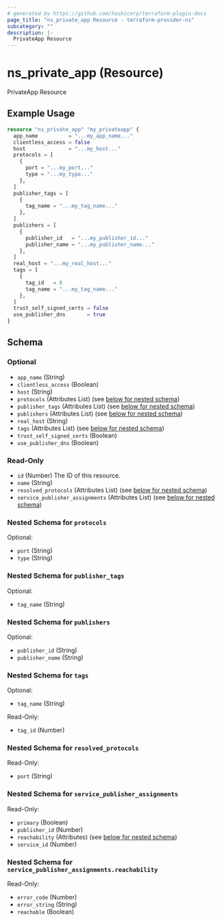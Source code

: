 ```yaml
---
# generated by https://github.com/hashicorp/terraform-plugin-docs
page_title: "ns_private_app Resource - terraform-provider-ns"
subcategory: ""
description: |-
  PrivateApp Resource
---
```


# ns_private_app (Resource)

PrivateApp Resource

## Example Usage

```terraform
resource "ns_private_app" "my_privateapp" {
  app_name          = "...my_app_name..."
  clientless_access = false
  host              = "...my_host..."
  protocols = [
    {
      port = "...my_port..."
      type = "...my_type..."
    },
  ]
  publisher_tags = [
    {
      tag_name = "...my_tag_name..."
    },
  ]
  publishers = [
    {
      publisher_id   = "...my_publisher_id..."
      publisher_name = "...my_publisher_name..."
    },
  ]
  real_host = "...my_real_host..."
  tags = [
    {
      tag_id   = 8
      tag_name = "...my_tag_name..."
    },
  ]
  trust_self_signed_certs = false
  use_publisher_dns       = true
}
```

<!-- schema generated by tfplugindocs -->
## Schema

### Optional

- `app_name` (String)
- `clientless_access` (Boolean)
- `host` (String)
- `protocols` (Attributes List) (see [below for nested schema](#nestedatt--protocols))
- `publisher_tags` (Attributes List) (see [below for nested schema](#nestedatt--publisher_tags))
- `publishers` (Attributes List) (see [below for nested schema](#nestedatt--publishers))
- `real_host` (String)
- `tags` (Attributes List) (see [below for nested schema](#nestedatt--tags))
- `trust_self_signed_certs` (Boolean)
- `use_publisher_dns` (Boolean)

### Read-Only

- `id` (Number) The ID of this resource.
- `name` (String)
- `resolved_protocols` (Attributes List) (see [below for nested schema](#nestedatt--resolved_protocols))
- `service_publisher_assignments` (Attributes List) (see [below for nested schema](#nestedatt--service_publisher_assignments))

<a id="nestedatt--protocols"></a>
### Nested Schema for `protocols`

Optional:

- `port` (String)
- `type` (String)


<a id="nestedatt--publisher_tags"></a>
### Nested Schema for `publisher_tags`

Optional:

- `tag_name` (String)


<a id="nestedatt--publishers"></a>
### Nested Schema for `publishers`

Optional:

- `publisher_id` (String)
- `publisher_name` (String)


<a id="nestedatt--tags"></a>
### Nested Schema for `tags`

Optional:

- `tag_name` (String)

Read-Only:

- `tag_id` (Number)


<a id="nestedatt--resolved_protocols"></a>
### Nested Schema for `resolved_protocols`

Read-Only:

- `port` (String)


<a id="nestedatt--service_publisher_assignments"></a>
### Nested Schema for `service_publisher_assignments`

Read-Only:

- `primary` (Boolean)
- `publisher_id` (Number)
- `reachability` (Attributes) (see [below for nested schema](#nestedatt--service_publisher_assignments--reachability))
- `service_id` (Number)

<a id="nestedatt--service_publisher_assignments--reachability"></a>
### Nested Schema for `service_publisher_assignments.reachability`

Read-Only:

- `error_code` (Number)
- `error_string` (String)
- `reachable` (Boolean)


